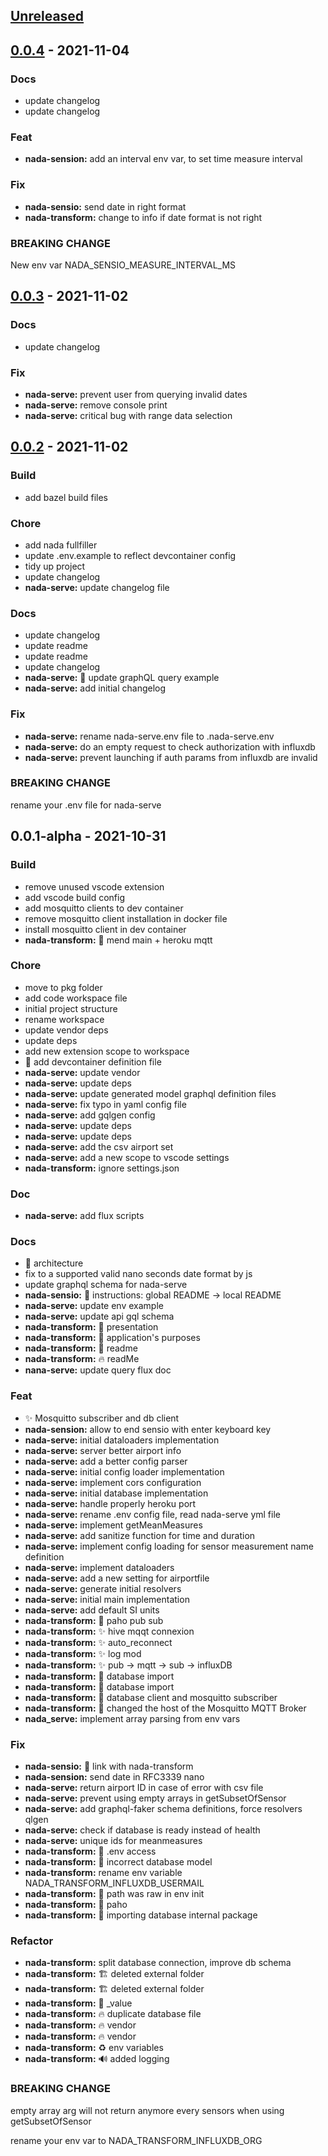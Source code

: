<a name="unreleased"></a>
## [Unreleased]


<a name="0.0.4"></a>
## [0.0.4] - 2021-11-04
### Docs
- update changelog
- update changelog

### Feat
- **nada-sension:** add an interval env var, to set time measure interval

### Fix
- **nada-sensio:** send date in right format
- **nada-transform:** change to info if date format is not right

### BREAKING CHANGE

New env var NADA_SENSIO_MEASURE_INTERVAL_MS


<a name="0.0.3"></a>
## [0.0.3] - 2021-11-02
### Docs
- update changelog

### Fix
- **nada-serve:** prevent user from querying invalid dates
- **nada-serve:** remove console print
- **nada-serve:** critical bug with range data selection


<a name="0.0.2"></a>
## [0.0.2] - 2021-11-02
### Build
- add bazel build files

### Chore
- add nada fullfiller
- update .env.example to reflect devcontainer config
- tidy up project
- update changelog
- **nada-serve:** update changelog file

### Docs
- update changelog
- update readme
- update readme
- update changelog
- **nada-serve:** :memo: update graphQL query example
- **nada-serve:** add initial changelog

### Fix
- **nada-serve:** rename nada-serve.env file to .nada-serve.env
- **nada-serve:** do an empty request to check authorization with influxdb
- **nada-serve:** prevent launching if auth params from influxdb are invalid

### BREAKING CHANGE

rename your .env file for nada-serve


<a name="0.0.1-alpha"></a>
## 0.0.1-alpha - 2021-10-31
### Build
- remove unused vscode extension
- add vscode build config
- add mosquitto clients to dev container
- remove mosquitto client installation in docker file
- install mosquitto client in dev container
- **nada-transform:** :bug: mend main + heroku mqtt

### Chore
- move to pkg folder
- add code workspace file
- initial project structure
- rename workspace
- update vendor deps
- update deps
- add new extension scope to workspace
- :construction: add devcontainer definition file
- **nada-serve:** update vendor
- **nada-serve:** update deps
- **nada-serve:** update generated model graphql definition files
- **nada-serve:** fix typo in yaml config file
- **nada-serve:** add gqlgen config
- **nada-serve:** update deps
- **nada-serve:** update deps
- **nada-serve:** add the csv airport set
- **nada-serve:** add a new scope to vscode settings
- **nada-transform:** ignore settings.json

### Doc
- **nada-serve:** add flux scripts

### Docs
- :memo: architecture
- fix to a supported valid nano seconds date format by js
- update graphql schema for nada-serve
- **nada-sensio:** :memo: instructions: global README -> local README
- **nada-serve:** update env example
- **nada-serve:** update api gql schema
- **nada-transform:** :art: presentation
- **nada-transform:** :art: application's purposes
- **nada-transform:** :art: readme
- **nada-transform:** :fire: readMe
- **nana-serve:** update query flux doc

### Feat
- :sparkles: Mosquitto subscriber and db client
- **nada-sension:** allow to end sensio with enter keyboard key
- **nada-serve:** initial dataloaders implementation
- **nada-serve:** server better airport info
- **nada-serve:** add a better config parser
- **nada-serve:** initial config loader implementation
- **nada-serve:** implement cors configuration
- **nada-serve:** initial database implementation
- **nada-serve:** handle properly heroku port
- **nada-serve:** rename .env config file, read nada-serve yml file
- **nada-serve:** implement getMeanMeasures
- **nada-serve:** add sanitize function for time and duration
- **nada-serve:** implement config loading for sensor measurement name definition
- **nada-serve:** implement dataloaders
- **nada-serve:** add a new setting for airportfile
- **nada-serve:** generate initial resolvers
- **nada-serve:** initial main implementation
- **nada-serve:** add default SI units
- **nada-transform:** :construction: paho pub sub
- **nada-transform:** :sparkles: hive mqqt connexion
- **nada-transform:** :sparkles: auto_reconnect
- **nada-transform:** :sparkles: log mod
- **nada-transform:** :sparkles: pub -> mqtt -> sub -> influxDB
- **nada-transform:** :construction: database import
- **nada-transform:** :construction: database import
- **nada-transform:** :construction: database client and mosquitto subscriber
- **nada-transform:** :truck: changed the host of the Mosquitto MQTT Broker
- **nada_serve:** implement array parsing from env vars

### Fix
- **nada-sensio:** :bug: link with nada-transform
- **nada-sension:** send date in RFC3339 nano
- **nada-serve:** return airport ID in case of error with csv file
- **nada-serve:** prevent using empty arrays in getSubsetOfSensor
- **nada-serve:** add graphql-faker schema definitions, force resolvers qlgen
- **nada-serve:** check if database is ready instead of health
- **nada-serve:** unique ids for meanmeasures
- **nada-transform:** :bug: .env access
- **nada-transform:** :bug: incorrect database model
- **nada-transform:** rename env variable NADA_TRANSFORM_INFLUXDB_USERMAIL
- **nada-transform:** :bug: path was raw in env init
- **nada-transform:** :construction: paho
- **nada-transform:** :bug: importing database internal package

### Refactor
- **nada-transform:** split database connection, improve db schema
- **nada-transform:** :building_construction: deleted external folder
- **nada-transform:** :building_construction: deleted external folder
- **nada-transform:** :art: _value
- **nada-transform:** :fire: duplicate database file
- **nada-transform:** :fire: vendor
- **nada-transform:** :fire: vendor
- **nada-transform:** :recycle: env variables
- **nada-transform:** :loud_sound: added logging

### BREAKING CHANGE

empty array arg will not return anymore every sensors when using getSubsetOfSensor

rename your env var to NADA_TRANSFORM_INFLUXDB_ORG


[Unreleased]: https://github.com/IMT-Atlantique-FIL-2020-2023/NADA-extended/compare/0.0.4...HEAD
[0.0.4]: https://github.com/IMT-Atlantique-FIL-2020-2023/NADA-extended/compare/0.0.3...0.0.4
[0.0.3]: https://github.com/IMT-Atlantique-FIL-2020-2023/NADA-extended/compare/0.0.2...0.0.3
[0.0.2]: https://github.com/IMT-Atlantique-FIL-2020-2023/NADA-extended/compare/0.0.1-alpha...0.0.2
